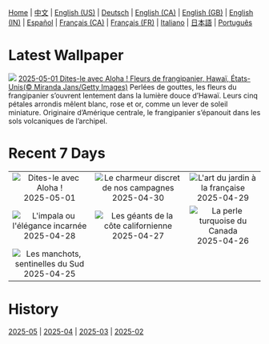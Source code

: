 [Home](../README.md) | [中文](zh-CN.md) | [English (US)](en-US.md) | [Deutsch](de-DE.md) | [English (CA)](en-CA.md) | [English (GB)](en-GB.md) | [English (IN)](en-IN.md) | [Español](es-ES.md) | [Français (CA)](fr-CA.md) | [Français (FR)](fr-FR.md) | [Italiano](it-IT.md) | [日本語](ja-JP.md) | [Português](pt-BR.md)

# Latest Wallpaper
![](https://www.bing.com/th?id=OHR.PinkPlumeria_FR-FR9237716464_UHD.jpg)
[2025-05-01 Dites-le avec Aloha ! Fleurs de frangipanier, Hawaï, États-Unis(© Miranda Jans/Getty Images)](https://www.bing.com/th?id=OHR.PinkPlumeria_FR-FR9237716464_UHD.jpg)
Perlées de gouttes, les fleurs du frangipanier s’ouvrent lentement dans la lumière douce d’Hawaï. Leurs cinq pétales arrondis mêlent blanc, rose et or, comme un lever de soleil miniature. Originaire d’Amérique centrale, le frangipanier s’épanouit dans les sols volcaniques de l’archipel.

# Recent 7 Days
|  |  |  |
|:---:|:---:|:---:|
| ![](https://www.bing.com/th?id=OHR.PinkPlumeria_FR-FR9237716464_400x240.jpg "Dites-le avec Aloha !") 2025-05-01 | ![](https://www.bing.com/th?id=OHR.Pheasant_FR-FR7804669644_400x240.jpg "Le charmeur discret de nos campagnes") 2025-04-30 | ![](https://www.bing.com/th?id=OHR.GardensVillandry_FR-FR7410166716_400x240.jpg "L'art du jardin à la française") 2025-04-29 |
| ![](https://www.bing.com/th?id=OHR.OrangeImpala_FR-FR4270664002_400x240.jpg "L'impala ou l'élégance incarnée") 2025-04-28 | ![](https://www.bing.com/th?id=OHR.RedwoodGrove_FR-FR2313979234_400x240.jpg "Les géants de la côte californienne") 2025-04-27 | ![](https://www.bing.com/th?id=OHR.BrucePeninsula_FR-FR8669320621_400x240.jpg "La perle turquoise du Canada") 2025-04-26 |
| ![](https://www.bing.com/th?id=OHR.MagellanicPenguin_FR-FR7463895706_400x240.jpg "Les manchots, sentinelles du Sud") 2025-04-25 |  |  |

# History
[2025-05](../archives/wallpaper/fr-FR/w_2025_05.md) | [2025-04](../archives/wallpaper/fr-FR/w_2025_04.md) | [2025-03](../archives/wallpaper/fr-FR/w_2025_03.md) | [2025-02](../archives/wallpaper/fr-FR/w_2025_02.md)
